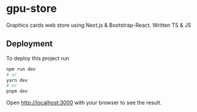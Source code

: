 
# gpu-store

Graphics cards web store using Next.js & Bootstrap-React.
Written TS & JS



## Deployment

To deploy this project run

```bash
npm run dev
# or
yarn dev
# or
pnpm dev
```

Open [http://localhost:3000](http://localhost:3000) with your browser to see the result.
